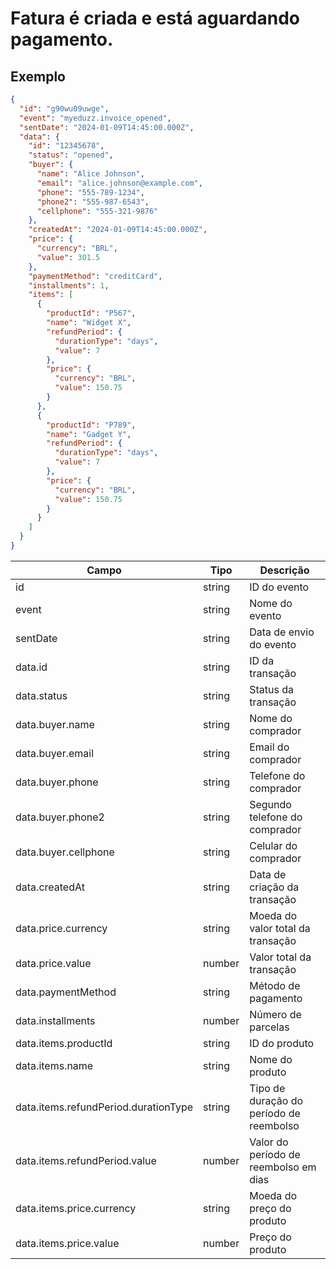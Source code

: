 # Fatura é criada e está aguardando pagamento.

## Exemplo

```json
{
  "id": "g90wu09uwge",
  "event": "myeduzz.invoice_opened",
  "sentDate": "2024-01-09T14:45:00.000Z",
  "data": {
    "id": "12345678",
    "status": "opened",
    "buyer": {
      "name": "Alice Johnson",
      "email": "alice.johnson@example.com",
      "phone": "555-789-1234",
      "phone2": "555-987-6543",
      "cellphone": "555-321-9876"
    },
    "createdAt": "2024-01-09T14:45:00.000Z",
    "price": {
      "currency": "BRL",
      "value": 301.5
    },
    "paymentMethod": "creditCard",
    "installments": 1,
    "items": [
      {
        "productId": "P567",
        "name": "Widget X",
        "refundPeriod": {
          "durationType": "days",
          "value": 7
        },
        "price": {
          "currency": "BRL",
          "value": 150.75
        }
      },
      {
        "productId": "P789",
        "name": "Gadget Y",
        "refundPeriod": {
          "durationType": "days",
          "value": 7
        },
        "price": {
          "currency": "BRL",
          "value": 150.75
        }
      }
    ]
  }
}
```
| Campo                        | Tipo   | Descrição                             |
| ---------------------------- | ------ | ------------------------------------- |
| id                           | string | ID do evento                          |
| event                        | string | Nome do evento                        |
| sentDate                     | string | Data de envio do evento               |
| data.id                      | string | ID da transação                       |
| data.status                  | string | Status da transação                   |
| data.buyer.name              | string | Nome do comprador                     |
| data.buyer.email             | string | Email do comprador                    |
| data.buyer.phone             | string | Telefone do comprador                 |
| data.buyer.phone2            | string | Segundo telefone do comprador         |
| data.buyer.cellphone         | string | Celular do comprador                  |
| data.createdAt               | string | Data de criação da transação          |
| data.price.currency          | string | Moeda do valor total da transação     |
| data.price.value             | number | Valor total da transação              |
| data.paymentMethod           | string | Método de pagamento                   |
| data.installments            | number | Número de parcelas                    |
| data.items.productId         | string | ID do produto                         |
| data.items.name              | string | Nome do produto                       |
| data.items.refundPeriod.durationType | string | Tipo de duração do período de reembolso |
| data.items.refundPeriod.value | number | Valor do período de reembolso em dias |
| data.items.price.currency    | string | Moeda do preço do produto             |
| data.items.price.value       | number | Preço do produto                      |
